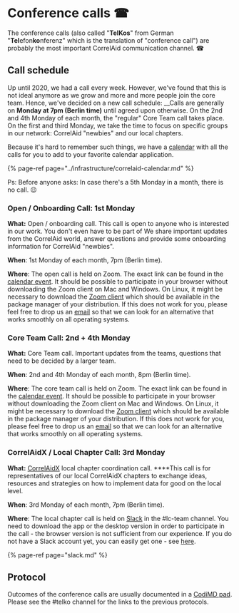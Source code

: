 # Conference calls  ​☎

The conference calls \(also called "**TelKos**" from German "**Tel**efon**ko**nferenz" which is the translation of "conference call"\) are probably the most important CorrelAid communication channel. ☎ 

## Call schedule

Up until 2020, we had a call every week. However, we've found that this is not ideal anymore as we grow and more and more people join the core team. Hence, we've decided on a new call schedule: __Calls are generally on **Monday at 7pm \(Berlin time\)** until agreed upon otherwise. On the 2nd and 4th Monday of each month, the "regular" Core Team call takes place. On the first and third Monday, we take the time to focus on specific groups in our network: CorrelAid "newbies" and our local chapters. 

Because it's hard to remember such things, we have a [calendar](../infrastructure/correlaid-calendar.md) with all the calls for you to add to your favorite calendar application.

{% page-ref page="../infrastructure/correlaid-calendar.md" %}

Ps: Before anyone asks: In case there's a 5th Monday in a month, there is no call. 😉 

### Open / Onboarding Call: 1st Monday

**What:** Open / onboarding call. This call is open to anyone who is interested in our work. You don't even have to be part of We share important updates from the CorrelAid world, answer questions and provide some onboarding information for CorrelAid "newbies". 

**When**: 1st Monday of each  month, 7pm \(Berlin time\).

**Where**: The open call is held on Zoom. The exact link can be found in the [calendar event](https://outlook.office365.com/calendar/published/57caf27cdaf24aa3990ca496bd154ded@correlaid.onmicrosoft.com/e9bfdffe05e9417e9ecbb7b9d3168b4215317299690507860520/calendar.html). It should be possible to participate in your browser without downloading the Zoom client on Mac and Windows. On Linux, it might be necessary to download the [Zoom client](https://support.zoom.us/hc/en-us/articles/204206269-Installing-Zoom-on-Linux) which should be available in the package manager of your distribution. If this does not work for you, please feel free to drop us an [email](mailto:frie.p@correlaid.org) so that we can look for an alternative that works smoothly on all operating systems. 

### Core Team Call: 2nd + 4th Monday

**What:** Core Team call. Important updates from the teams, questions that need to be decided by a larger team. 

**When**: 2nd and 4th Monday of each  month, 8pm \(Berlin time\).

**Where**: The core team call is held on Zoom. The exact link can be found in the [calendar event](https://outlook.office365.com/calendar/published/57caf27cdaf24aa3990ca496bd154ded@correlaid.onmicrosoft.com/e9bfdffe05e9417e9ecbb7b9d3168b4215317299690507860520/calendar.html). It should be possible to participate in your browser without downloading the Zoom client on Mac and Windows. On Linux, it might be necessary to download the [Zoom client](https://support.zoom.us/hc/en-us/articles/204206269-Installing-Zoom-on-Linux) which should be available in the package manager of your distribution. If this does not work for you, please feel free to drop us an [email](mailto:frie.p@correlaid.org) so that we can look for an alternative that works smoothly on all operating systems. 

### CorrelAidX / Local Chapter Call: 3rd Monday

**What:** [CorrelAidX](../../correlaidx-manual/what-is-correlaidx.md) local chapter coordination call. ****This call is for representatives of our local CorrelAidX chapters to exchange ideas, resources and strategies on how to implement data for good on the local level. 

**When**: 3rd Monday of each month, 7pm \(Berlin time\).

**Where**: The local chapter call is held on [Slack](../faq.md#everything-seems-to-be-on-slack-how-do-i-get-on-there) in the \#lc-team channel. You need to download the app or the desktop version in order to participate in the call - the browser version is not sufficient from our experience. If you do not have a Slack account yet, you can easily get one - see [here](../faq.md#everything-seems-to-be-on-slack-how-do-i-get-on-there).

{% page-ref page="slack.md" %}



## Protocol 

Outcomes of the conference calls are usually documented in a [CodiMD pad](../infrastructure/codimd.md). Please see the \#telko channel for the links to the previous protocols. 

